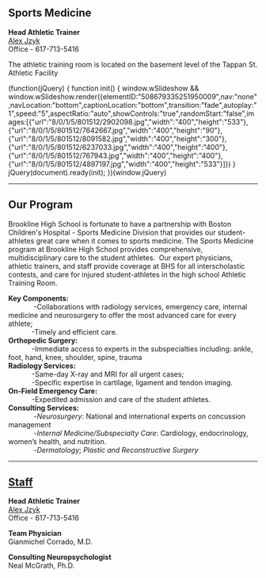Sports Medicine
---------------

  
**Head Athletic Trainer**  
[Alex Jzyk](mailto:alex_jzyk@psbma.org)  
Office - 617-713-5416  
  
The athletic training room is located on the basement level of the Tappan St. Athletic Facility

(function(jQuery) {
function init() { window.wSlideshow && window.wSlideshow.render({elementID:"508679335251950009",nav:"none",navLocation:"bottom",captionLocation:"bottom",transition:"fade",autoplay:"1",speed:"5",aspectRatio:"auto",showControls:"true",randomStart:"false",images:\[{"url":"8/0/1/5/801512/2902098.jpg","width":"400","height":"533"},{"url":"8/0/1/5/801512/7642667.jpg","width":"400","height":"90"},{"url":"8/0/1/5/801512/8091582.jpg","width":"400","height":"300"},{"url":"8/0/1/5/801512/6237033.jpg","width":"400","height":"400"},{"url":"8/0/1/5/801512/767943.jpg","width":"400","height":"400"},{"url":"8/0/1/5/801512/4897197.jpg","width":"400","height":"533"}\]}) }
jQuery(document).ready(init);
})(window.jQuery)

* * *

Our Program
-----------

Brookline High School is fortunate to have a partnership with Boston Children's Hospital - Sports Medicine Division that provides our student-athletes great care when it comes to sports medicine. The Sports Medicine program at Brookline High School provides comprehensive, multidisciplinary care to the student athletes.  Our expert physicians, athletic trainers, and staff provide coverage at BHS for all interscholastic contests, and care for injured student-athletes in the high school Athletic Training Room.  
  
**Key Components:**  
             -Collaborations with radiology services, emergency care, internal medicine and neurosurgery to offer the most advanced care for every athlete;  
            -Timely and efficient care.  
**Orthopedic Surgery:**  
            -Immediate access to experts in the subspecialties including: ankle, foot, hand, knee, shoulder, spine, trauma  
**Radiology Services:**  
            -Same-day X-ray and MRI for all urgent cases;  
            -Specific expertise in cartilage, ligament and tendon imaging.  
**On-Field Emergency Care:**  
            -Expedited admission and care of the student athletes.  
**Consulting Services:**  
             -_Neurosurgery_: National and international experts on concussion management  
             -_Internal Medicine/Subspecialty Care_: Cardiology, endocrinology, women’s health, and nutrition.  
             -_Dermatology_; _Plastic and Reconstructive Surgery_

* * *

[Staff](/)
----------

**Head Athletic Trainer**  
[Alex Jzyk](mailto:alex_jzyk@psbma.org)  
Office - 617-713-5416

**Team Physician**  
Gianmichel Corrado, M.D.

**Consulting Neuropsychologist**  
Neal McGrath, Ph.D.